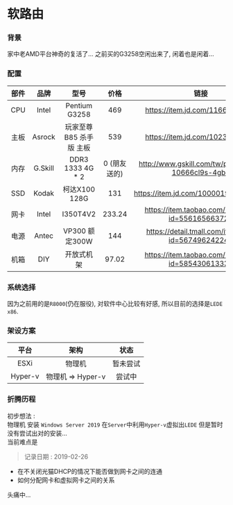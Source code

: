 # 软路由

### 背景

家中老AMD平台神奇的复活了... 之前买的G3258空闲出来了, 闲着也是闲着...

### 配置

| 部件 | 品牌 | 型号 | 价格 | 链接 |
| :------: | :------: | :------: | :------: | :------: |
| CPU | Intel | Pentium G3258 | 469 | https://item.jd.com/1166116.html |
| 主板 | Asrock | 玩家至尊 B85 杀手版 主板 | 539 | https://item.jd.com/1023241.html |
| 内存 | G.Skill | DDR3 1333 4G * 2 | 0 (朋友送的) | http://www.gskill.com/tw/product/f3-10666cl9s-4gbrl |
| SSD | Kodak | 柯达X100 128G | 131 | https://item.jd.com/100001967519.html |
| 网卡 | Intel | I350T4V2 | 233.24 | https://item.taobao.com/item.htm?id=556165663722 |
| 电源 | Antec | VP300 额定300W | 144 | https://detail.tmall.com/item.htm?id=567496242245 |
| 机箱 | DIY | 开放式机架 | 97.02 | https://item.taobao.com/item.htm?id=585430613332 |

### 系统选择

因为之前用的是`R8000`(仍在服役), 对软件中心比较有好感, 所以目前的选择是`LEDE x86`.

### 架设方案

| 平台 | 架构 | 状态 |
| :-----: | :-----: | :-----: |
| ESXi | 物理机 | 暂未尝试 |
| Hyper-v | 物理机 => Hyper-v |尝试中 |

### 折腾历程

初步想法 :  
物理机 安装 `Windows Server 2019`
在`Server`中利用`Hyper-v`虚拟出`LEDE`
但是暂时没有尝试出对的安装...  
当前难点是  
> 记录日期 : 2019-02-26
- 在不关闭光猫DHCP的情况下能否做到网卡之间的连通
- 如何分配网卡和虚拟网卡之间的关系

头痛中...